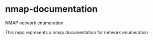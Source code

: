 # nmap-documentation
NMAP network enumeration

This repo represents a nmap documentation for network enumeration
